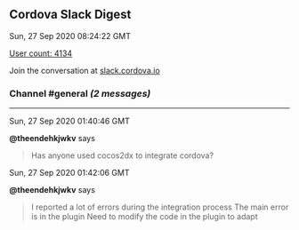 ## Cordova Slack Digest
Sun, 27 Sep 2020 08:24:22 GMT

[User count: 4134](https://cordova.slack.com/)


Join the conversation at [slack.cordova.io](http://slack.cordova.io/)

### __Channel #general__ _(2 messages)_
---

Sun, 27 Sep 2020 01:40:46 GMT

__@theendehkjwkv__ says 
> Has anyone used cocos2dx to integrate cordova?
> 

Sun, 27 Sep 2020 01:42:06 GMT

__@theendehkjwkv__ says 
> I reported a lot of errors during the integration process
> The main error is in the plugin
> Need to modify the code in the plugin to adapt
> 
